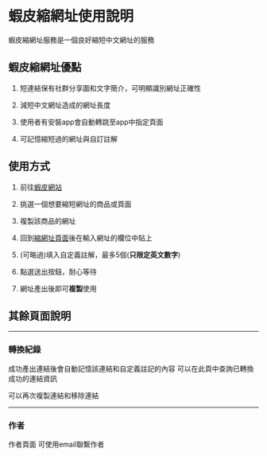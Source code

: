 # 蝦皮縮網址使用說明

蝦皮縮網址服務是一個良好縮短中文網址的服務



## 蝦皮縮網址優點

1. 短連結保有社群分享圖和文字簡介，可明顯識別網址正確性

1. 減短中文網址造成的網址長度

1. 使用者有安裝app會自動轉跳至app中指定頁面

1. 可記憶縮短過的網址與自訂註解

## 使用方式

1. 前往[蝦皮網站](https://shp.ee/6snattx)

1. 挑選一個想要縮短網址的商品或頁面

1. 複製該商品的網址

1. 回到[縮網址頁面](https://connectshark.github.io/shopee-short-link/)後在輸入網址的欄位中貼上

1. (可略過)填入自定義註解，最多5個(**只限定英文數字**)

1. 點選送出按鈕，耐心等待

1. 網址產出後即可**複製**使用

## 其餘頁面說明

---

### 轉換紀錄

成功產出連結後會自動記憶該連結和自定義註記的內容
可以在此頁中查詢已轉換成功的連結資訊

可以再次複製連結和移除連結

---

### 作者

作者頁面
可使用email聯繫作者